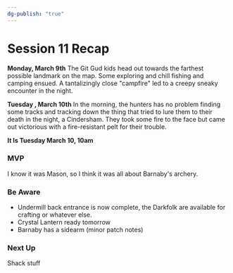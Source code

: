 ```yaml
---
dg-publish: "true"
---
```


# Session 11 Recap


**Monday, March 9th**
The Git Gud kids head out towards the farthest possible landmark on the map. Some exploring and chill fishing and camping ensued. A tantalizingly close "campfire" led to a creepy sneaky encounter in the night. 

**Tuesday , March 10th**
In the morning, the hunters has no problem finding some tracks and tracking down the thing that tried to lure them to their death in the night, a Cindersham. They took some fire to the face but came out victorious with a fire-resistant pelt for their trouble. 

**It Is Tuesday March 10, 10am**

### MVP
I know it was Mason, so I think it was all about Barnaby's archery.


### Be Aware
- Undermill back entrance is now complete, the Darkfolk are available for crafting or whatever else. 
- Crystal Lantern ready tomorrow
- Barnaby has a sidearm (minor patch notes)

### Next Up
Shack stuff



